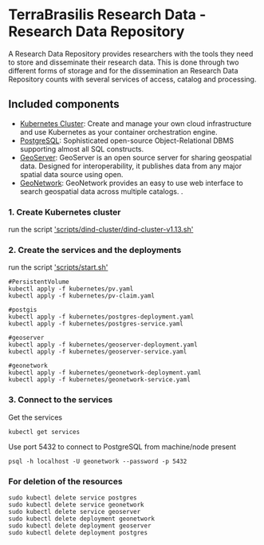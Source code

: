 # TerraBrasilis Research Data - Research Data Repository
A Research Data Repository provides researchers with the tools they need to store and disseminate their research data. This is done through two different forms of storage and for the dissemination an Research Data Repository counts with several services of access, catalog and processing. 

## Included components

* [Kubernetes Cluster](): Create and manage your own cloud infrastructure and use Kubernetes as your container orchestration engine.
* [PostgreSQL](): Sophisticated open-source Object-Relational DBMS supporting almost all SQL constructs.
* [GeoServer](): GeoServer is an open source server for sharing geospatial data. Designed for interoperability, it publishes data from any major spatial data source using open.
* [GeoNetwork](): GeoNetwork provides an easy to use web interface to search geospatial data across multiple catalogs. .

### 1. Create Kubernetes cluster

run the script ['scripts/dind-cluster/dind-cluster-v1.13.sh'](scripts/dind-cluster/dind-cluster-v1.13.sh)


### 2. Create the services and the deployments

run the script ['scripts/start.sh'](scripts/start.sh)

```shell
#PersistentVolume
kubectl apply -f kubernetes/pv.yaml
kubectl apply -f kubernetes/pv-claim.yaml

#postgis
kubectl apply -f kubernetes/postgres-deployment.yaml
kubectl apply -f kubernetes/postgres-service.yaml

#geoserver
kubectl apply -f kubernetes/geoserver-deployment.yaml
kubectl apply -f kubernetes/geoserver-service.yaml

#geonetwork
kubectl apply -f kubernetes/geonetwork-deployment.yaml
kubectl apply -f kubernetes/geonetwork-service.yaml
```

### 3. Connect to the services

Get the services

```shell
kubectl get services
```

Use port 5432 to connect to PostgreSQL from machine/node present
```shell
psql -h localhost -U geonetwork --password -p 5432
```

### For deletion of the resources

```shell
sudo kubectl delete service postgres 
sudo kubectl delete service geonetwork 
sudo kubectl delete service geoserver
sudo kubectl delete deployment geonetwork
sudo kubectl delete deployment geoserver
sudo kubectl delete deployment postgres
```
